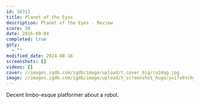 ```yaml
---
id: 16313
title: Planet of the Eyes
description: Planet of the Eyes - Review
score: 50
date: 2016-09-04
completed: true
goty:
  - ""
modified_date: 2024-08-16
screenshots: []
videos: []
cover: //images.igdb.com/igdb/image/upload/t_cover_big/co24qg.jpg
image: //images.igdb.com/igdb/image/upload/t_screenshot_huge/yxi7v6tchyk940tut8zw.jpg
---
```

Decent limbo-esque platformer about a robot.